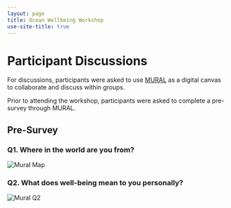 ```yaml
---
layout: page
title: Ocean Wellbeing Workshop
use-site-title: true
---
```


# Participant Discussions

For discussions, participants were asked to use [MURAL](https://ever-rasy.github.io/oceanwellbeingworkshop.github.io/mural/) as a digital canvas to collaborate and discuss within groups. 

Prior to attending the workshop, participants were asked to complete a pre-survey through MURAL.

## Pre-Survey

### Q1. Where in the world are you from?
![Mural Map]("/assets/img/mural23_q1.png")

### Q2. What does well-being mean to you personally?
![Mural Q2]("/assets/img/mural23_q2.png")

